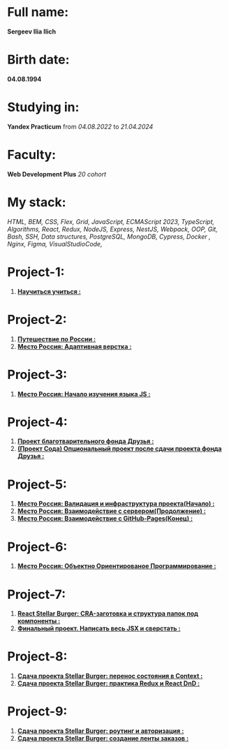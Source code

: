 # Full name: 
**Sergeev Ilia Ilich**

# Birth date: 
**04.08.1994**

# Studying in: 
**Yandex Practicum** from *04.08.2022* to *21.04.2024*

# Faculty:
**Web Development Plus** *20 cohort*

# My stack: 
*HTML, BEM,
CSS, Flex, Grid,
JavaScript, ECMAScript 2023, TypeScript, Algorithms, React, Redux, NodeJS, Express, NestJS, Webpack, OOP,
Git, Bash, SSH,
Data structures, PostgreSQL, MongoDB,
Cypress, Docker , Nginx, Figma, VisualStudioCode,*

# Project-1: 
1. [**Научиться учиться :**](https://nlsusr.github.io/how-to-learn-plus)

# Project-2: 
1. [**Путешествие по России :**](https://nlsusr.github.io/russian-travel/)
2. [**Место Россия: Адаптивная верстка :**](https://nlsusr.github.io/mesto-project/)

# Project-3: 
1. [**Место Россия: Начало изучения языка JS :**](https://nlsusr.github.io/mesto-project/)

# Project-4: 
1. [**Проект благотварительного фонда Друзья :**](https://nlsusr.github.io/friend-fund-project)
2. [**(Проект Сода) Опциональный проект после сдачи проекта фонда Друзья :**](https://nlsusr.github.io/soda-project)

# Project-5: 
1. [**Место Россия: Валидация и инфраструктура проекта(Начало) :**](https://nlsusr.github.io/mesto-project/)
2. [**Место Россия: Взаимодействие с сервером(Продолжение) :**](https://nlsusr.github.io/mesto-project/)
3. [**Место Россия: Взаимодействие с GitHub-Pages(Конец) :**](https://nlsusr.github.io/mesto-project/)

# Project-6: 
1. [**Место Россия: Объектно Ориентированое Программирование :**](https://nlsusr.github.io/mesto-project/)

# Project-7: 
1. [**React Stellar Burger: CRA-заготовка и структура папок под компоненты :**](https://nlsusr.github.io/react-stellar-burger/)
2. [**Финальный проект. Написать весь JSX и сверстать :**](https://nlsusr.github.io/react-stellar-burger/)

# Project-8: 
1. [**Сдача проекта Stellar Burger: перенос состояния в Context :**](https://nlsusr.github.io/react-stellar-burger/)
2. [**Сдача проекта Stellar Burger: практика Redux и React DnD :**](https://nlsusr.github.io/react-stellar-burger/)

# Project-9: 
1. [**Сдача проекта Stellar Burger: роутинг и авторизация :**](https://nlsusr.github.io/react-stellar-burger/)
2. [**Сдача проекта Stellar Burger: создание ленты заказов :**](https://nlsusr.github.io/react-stellar-burger/)
